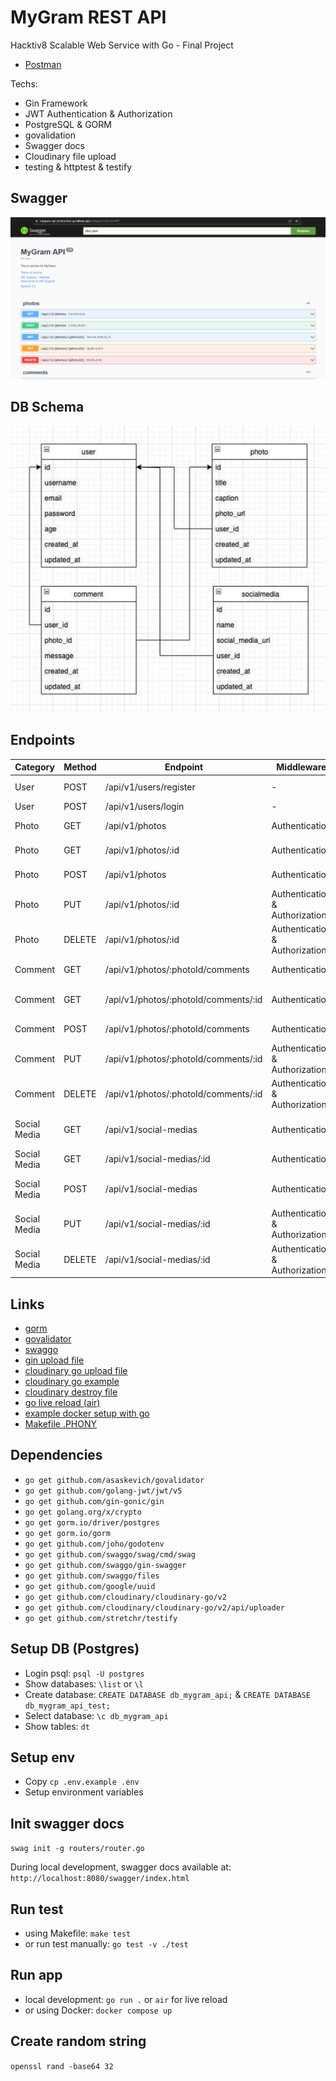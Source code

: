 # MyGram REST API

Hacktiv8 Scalable Web Service with Go - Final Project

- [Postman](https://documenter.getpostman.com/view/16534190/2s93XwzjHg)

Techs:

- Gin Framework
- JWT Authentication & Authorization
- PostgreSQL & GORM
- govalidation
- Swagger docs
- Cloudinary file upload
- testing & httptest & testify

## Swagger

![Swagger docs](https://raw.githubusercontent.com/alvinmdj/mygram-api/main/assets/swagger-screenshot.png "Swagger docs")

## DB Schema

![DB schema](https://raw.githubusercontent.com/alvinmdj/mygram-api/main/assets/db-schema.png "DB schema")

## Endpoints

| Category     | Method | Endpoint                             | Middleware                     | Description               |
|--------------|--------|--------------------------------------|--------------------------------|---------------------------|
| User         | POST   | /api/v1/users/register               | -                              | User registration         |
| User         | POST   | /api/v1/users/login                  | -                              | User login                |
| Photo        | GET    | /api/v1/photos                       | Authentication                 | Get all photos            |
| Photo        | GET    | /api/v1/photos/:id                   | Authentication                 | Get photo by ID           |
| Photo        | POST   | /api/v1/photos                       | Authentication                 | Create new photo          |
| Photo        | PUT    | /api/v1/photos/:id                   | Authentication & Authorization | Update photo by ID        |
| Photo        | DELETE | /api/v1/photos/:id                   | Authentication & Authorization | Delete photo by ID        |
| Comment      | GET    | /api/v1/photos/:photoId/comments     | Authentication                 | Get all comments          |
| Comment      | GET    | /api/v1/photos/:photoId/comments/:id | Authentication                 | Get comment by ID         |
| Comment      | POST   | /api/v1/photos/:photoId/comments     | Authentication                 | Create new comment        |
| Comment      | PUT    | /api/v1/photos/:photoId/comments/:id | Authentication & Authorization | Update comment by ID      |
| Comment      | DELETE | /api/v1/photos/:photoId/comments/:id | Authentication & Authorization | Delete comment by ID      |
| Social Media | GET    | /api/v1/social-medias                | Authentication                 | Get all social medias     |
| Social Media | GET    | /api/v1/social-medias/:id            | Authentication                 | Get social media by ID    |
| Social Media | POST   | /api/v1/social-medias                | Authentication                 | Create new social media   |
| Social Media | PUT    | /api/v1/social-medias/:id            | Authentication & Authorization | Update social media by ID |
| Social Media | DELETE | /api/v1/social-medias/:id            | Authentication & Authorization | Delete social media by ID |

## Links

- [gorm](https://gorm.io/)
- [govalidator](https://github.com/asaskevich/govalidator)
- [swaggo](https://github.com/swaggo/swag)
- [gin upload file](https://gin-gonic.com/docs/examples/upload-file/single-file/)
- [cloudinary go upload file](https://cloudinary.com/documentation/go_image_and_video_upload)
- [cloudinary go example](https://cloudinary.com/documentation/go_integration#complete_sdk_example)
- [cloudinary destroy file](https://cloudinary.com/documentation/image_upload_api_reference#destroy_method)
- [go live reload (air)](https://github.com/cosmtrek/air)
- [example docker setup with go](https://levelup.gitconnected.com/dockerized-crud-restful-api-with-go-gorm-jwt-postgresql-mysql-and-testing-61d731430bd8)
- [Makefile .PHONY](https://stackoverflow.com/questions/2145590/what-is-the-purpose-of-phony-in-a-makefile)

## Dependencies

- `go get github.com/asaskevich/govalidator`
- `go get github.com/golang-jwt/jwt/v5`
- `go get github.com/gin-gonic/gin`
- `go get golang.org/x/crypto`
- `go get gorm.io/driver/postgres`
- `go get gorm.io/gorm`
- `go get github.com/joho/godotenv`
- `go get github.com/swaggo/swag/cmd/swag`
- `go get github.com/swaggo/gin-swagger`
- `go get github.com/swaggo/files`
- `go get github.com/google/uuid`
- `go get github.com/cloudinary/cloudinary-go/v2`
- `go get github.com/cloudinary/cloudinary-go/v2/api/uploader`
- `go get github.com/stretchr/testify`

## Setup DB (Postgres)

- Login psql: `psql -U postgres`
- Show databases: `\list` or `\l`
- Create database: `CREATE DATABASE db_mygram_api;` & `CREATE DATABASE db_mygram_api_test;`
- Select database: `\c db_mygram_api`
- Show tables: `dt`

## Setup env

- Copy `cp .env.example .env`
- Setup environment variables

## Init swagger docs

`swag init -g routers/router.go`

During local development, swagger docs available at: `http://localhost:8080/swagger/index.html`

## Run test

- using Makefile: `make test`
- or run test manually: `go test -v ./test`

## Run app

- local development: `go run .` or `air` for live reload
- or using Docker: `docker compose up`

## Create random string

`openssl rand -base64 32`

